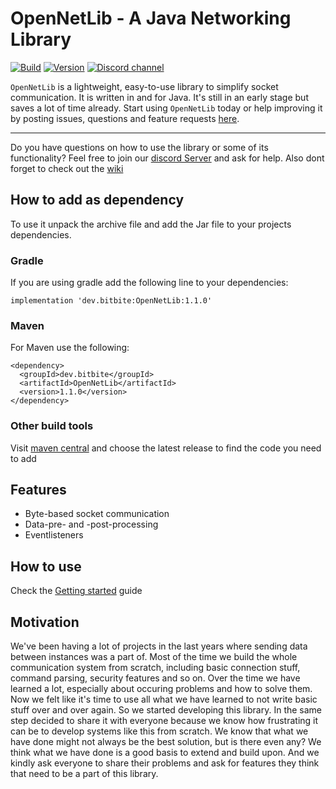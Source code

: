 # OpenNetLib - A Java Networking Library

[![Build](https://github.com/bitbitedev/OpenNetLib/actions/workflows/gradle.yml/badge.svg)](https://github.com/bitbitedev/OpenNetLib/actions/workflows/gradle.yml)
[![Version](https://img.shields.io/github/v/release/bitbitedev/OpenNetLib?include_prereleases)](https://github.com/bitbitedev/OpenNetLib/releases)
[![Discord channel](https://img.shields.io/discord/411109318511820800?logo=discord)](https://discord.gg/MdsuFg2bPC)

`OpenNetLib` is a lightweight, easy-to-use library to simplify socket communication. It is written in and for Java. It's still in an early stage but saves a lot of time already.
Start using `OpenNetLib` today or help improving it by posting issues, questions and feature requests [here](https://github.com/bitbitedev/OpenNetLib/issues).

---

Do you have questions on how to use the library or some of its functionality? Feel free to join our [discord Server](https://discord.gg/MdsuFg2bPC) and ask for help.
Also dont forget to check out the [wiki](https://github.com/bitbitedev/OpenNetLib/wiki)

## How to add as dependency
To use it unpack the archive file and add the Jar file to your projects dependencies.

### Gradle
If you are using gradle add the following line to your dependencies:
```
implementation 'dev.bitbite:OpenNetLib:1.1.0'
```

### Maven
For Maven use the following:
```
<dependency>
  <groupId>dev.bitbite</groupId>
  <artifactId>OpenNetLib</artifactId>
  <version>1.1.0</version>
</dependency>
```

### Other build tools
Visit [maven central](https://search.maven.org/artifact/dev.bitbite/OpenNetLib) and choose the latest release to find the code you need to add

## Features
- Byte-based socket communication
- Data-pre- and -post-processing
- Eventlisteners

## How to use
Check the [Getting started](https://github.com/bitbitedev/OpenNetLib/wiki/Getting-started) guide

## Motivation
We've been having a lot of projects in the last years where sending data between instances was a part of. Most of the time we build the whole communication system from scratch, including basic connection stuff, command parsing, security features and so on. Over the time we have learned a lot, especially about occuring problems and how to solve them. Now we felt like it's time to use all what we have learned to not write basic stuff over and over again. So we started developing this library. In the same step decided to share it with everyone because we know how frustrating it can be to develop systems like this from scratch. We know that what we have done might not always be the best solution, but is there even any? We think what we have done is a good basis to extend and build upon. And we kindly ask everyone to share their problems and ask for features they think that need to be a part of this library.
